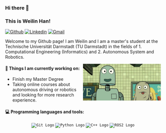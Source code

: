 ### Hi there 👋 
### This is Weilin Han!
 
[![Github](https://img.shields.io/badge/-Github-000?style=flat&logo=Github&logoColor=white)](https://github.com/weilinhan/weilinhan)
[![Linkedin](https://img.shields.io/badge/-LinkedIn-blue?style=flat&logo=Linkedin&logoColor=white)](https://www.linkedin.com/in/weilin-han-395416166/)
[![Gmail](https://img.shields.io/badge/-Gmail-c14438?style=flat&logo=Gmail&logoColor=white)](mailto:hanweilin1023957679@gmail.com)
 
Welcome to my Github page! I am Weilin and I am a master's student at the Technische Universität Darmstadt (TU Darmstadt) in the fields of 1. Computational Engineering (Informatics) and 2. Autonomous System and Robotics. 
 
<img align="right" alt="img" src="https://github.com/weilinhan/weilinhan/blob/master/6ea566f04e2d8201c97f340ebf2b9da.jpg" width="50%" height="auto" />
 
 
#### 🌱 Things I am currently working on: 
- Finish my  Master Degree  
- Taking online courses about autonomous driving or robotics and looking for more research experience.
 
 
#### :computer: Programming languages and tools: 
<p align="center">
  <code><img width="10%" src="https://www.vectorlogo.zone/logos/git-scm/git-scm-icon.svg" alt="Git Logo"></code>
  <code><img width="10%" src="https://www.vectorlogo.zone/logos/python/python-icon.svg" alt="Python Logo"></code>
  <code><img width="10%" src="https://upload.wikimedia.org/wikipedia/commons/1/18/ISO_C%2B%2B_Logo.svg" alt="C++ Logo"></code>
  <code><img width="10%" src="https://www.vectorlogo.zone/logos/ros/ros-icon.svg" alt="ROS2 Logo"></code>
</p>
 
